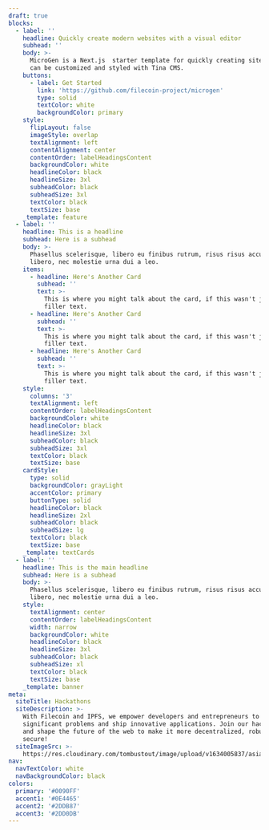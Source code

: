 ```yaml
---
draft: true
blocks:
  - label: ''
    headline: Quickly create modern websites with a visual editor
    subhead: ''
    body: >-
      MicroGen is a Next.js  starter template for quickly creating sites that
      can be customized and styled with Tina CMS.
    buttons:
      - label: Get Started
        link: 'https://github.com/filecoin-project/microgen'
        type: solid
        textColor: white
        backgroundColor: primary
    style:
      flipLayout: false
      imageStyle: overlap
      textAlignment: left
      contentAlignment: center
      contentOrder: labelHeadingsContent
      backgroundColor: white
      headlineColor: black
      headlineSize: 3xl
      subheadColor: black
      subheadSize: 3xl
      textColor: black
      textSize: base
    _template: feature
  - label: ''
    headline: This is a headline
    subhead: Here is a subhead
    body: >-
      Phasellus scelerisque, libero eu finibus rutrum, risus risus accumsan
      libero, nec molestie urna dui a leo.
    items:
      - headline: Here's Another Card
        subhead: ''
        text: >-
          This is where you might talk about the card, if this wasn't just
          filler text.
      - headline: Here's Another Card
        subhead: ''
        text: >-
          This is where you might talk about the card, if this wasn't just
          filler text.
      - headline: Here's Another Card
        subhead: ''
        text: >-
          This is where you might talk about the card, if this wasn't just
          filler text.
    style:
      columns: '3'
      textAlignment: left
      contentOrder: labelHeadingsContent
      backgroundColor: white
      headlineColor: black
      headlineSize: 3xl
      subheadColor: black
      subheadSize: 3xl
      textColor: black
      textSize: base
    cardStyle:
      type: solid
      backgroundColor: grayLight
      accentColor: primary
      buttonType: solid
      headlineColor: black
      headlineSize: 2xl
      subheadColor: black
      subheadSize: lg
      textColor: black
      textSize: base
    _template: textCards
  - label: ''
    headline: This is the main headline
    subhead: Here is a subhead
    body: >-
      Phasellus scelerisque, libero eu finibus rutrum, risus risus accumsan
      libero, nec molestie urna dui a leo.
    style:
      textAlignment: center
      contentOrder: labelHeadingsContent
      width: narrow
      backgroundColor: white
      headlineColor: black
      headlineSize: 3xl
      subheadColor: black
      subheadSize: xl
      textColor: black
      textSize: base
    _template: banner
meta:
  siteTitle: Hackathons
  siteDescription: >-
    With Filecoin and IPFS, we empower developers and entrepreneurs to solve
    significant problems and ship innovative applications. Join our hackathons
    and shape the future of the web to make it more decentralized, robust, and
    secure!
  siteImageSrc: >-
    https://res.cloudinary.com/tombustout/image/upload/v1634005837/asia-hackathon-hero_isb8ak.png
nav:
  navTextColor: white
  navBackgroundColor: black
colors:
  primary: '#0090FF'
  accent1: '#0E4465'
  accent2: '#2DDB87'
  accent3: '#2DD0DB'
---
```


